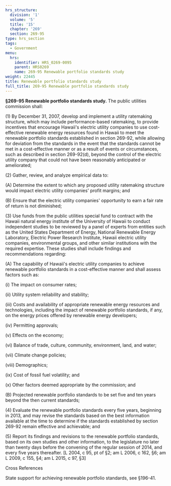 ```yaml
---
hrs_structure:
  division: '1'
  volume: '5'
  title: '15'
  chapter: '269'
  section: 269-95
type: hrs_section
tags:
  - Government
menu:
  hrs:
    identifier: HRS_0269-0095
    parent: HRS0269
    name: 269-95 Renewable portfolio standards study
weight: 22445
title: Renewable portfolio standards study
full_title: 269-95 Renewable portfolio standards study
---
```

**§269-95 Renewable portfolio standards study.** The public utilities commission shall:

(1) By December 31, 2007, develop and implement a utility ratemaking structure, which may include performance-based ratemaking, to provide incentives that encourage Hawaii's electric utility companies to use cost-effective renewable energy resources found in Hawaii to meet the renewable portfolio standards established in section 269-92, while allowing for deviation from the standards in the event that the standards cannot be met in a cost-effective manner or as a result of events or circumstances, such as described in section 269-92(d), beyond the control of the electric utility company that could not have been reasonably anticipated or ameliorated;

(2) Gather, review, and analyze empirical data to:

(A) Determine the extent to which any proposed utility ratemaking structure would impact electric utility companies' profit margins; and

(B) Ensure that the electric utility companies' opportunity to earn a fair rate of return is not diminished;

(3) Use funds from the public utilities special fund to contract with the Hawaii natural energy institute of the University of Hawaii to conduct independent studies to be reviewed by a panel of experts from entities such as the United States Department of Energy, National Renewable Energy Laboratory, Electric Power Research Institute, Hawaii electric utility companies, environmental groups, and other similar institutions with the required expertise. These studies shall include findings and recommendations regarding:

(A) The capability of Hawaii's electric utility companies to achieve renewable portfolio standards in a cost-effective manner and shall assess factors such as:

(i) The impact on consumer rates;

(ii) Utility system reliability and stability;

(iii) Costs and availability of appropriate renewable energy resources and technologies, including the impact of renewable portfolio standards, if any, on the energy prices offered by renewable energy developers;

(iv) Permitting approvals;

(v) Effects on the economy;

(vi) Balance of trade, culture, community, environment, land, and water;

(vii) Climate change policies;

(viii) Demographics;

(ix) Cost of fossil fuel volatility; and

(x) Other factors deemed appropriate by the commission; and

(B) Projected renewable portfolio standards to be set five and ten years beyond the then current standards;

(4) Evaluate the renewable portfolio standards every five years, beginning in 2013, and may revise the standards based on the best information available at the time to determine if the standards established by section 269-92 remain effective and achievable; and

(5) Report its findings and revisions to the renewable portfolio standards, based on its own studies and other information, to the legislature no later than twenty days before the convening of the regular session of 2014, and every five years thereafter. [L 2004, c 95, pt of §2; am L 2006, c 162, §6; am L 2009, c 155, §4; am L 2015, c 97, §3]

Cross References

State support for achieving renewable portfolio standards, see §196-41.